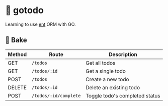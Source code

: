 # 🔖 gotodo

Learning to use [ent](https://entgo.io/) ORM with GO.

## 🍞 Bake

| Method | Route                 | Description                    |
| ------ | --------------------- | ------------------------------ |
| GET    | `/todos`              | Get all todos                  |
| GET    | `/todos/:id`          | Get a single todo              |
| POST   | `/todos`              | Create a new todo              |
| DELETE | `/todos/:id`          | Delete an existing todo        |
| POST   | `/todos/:id/complete` | Toggle todo's completed status |